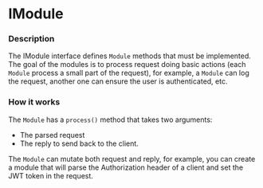 # IModule

### Description

The IModule interface defines `Module` methods that must be implemented.
The goal of the modules is to process request doing basic actions (each `Module` process a small part of the request), for
example, a `Module` can log the request, another one can ensure the user is authenticated, etc.

### How it works

The `Module` has a `process()` method that takes two arguments:
 * The parsed request
 * The reply to send back to the client.

The `Module` can mutate both request and reply, for example, you can create a module that will parse the Authorization
header of a client and set the JWT token in the request.
